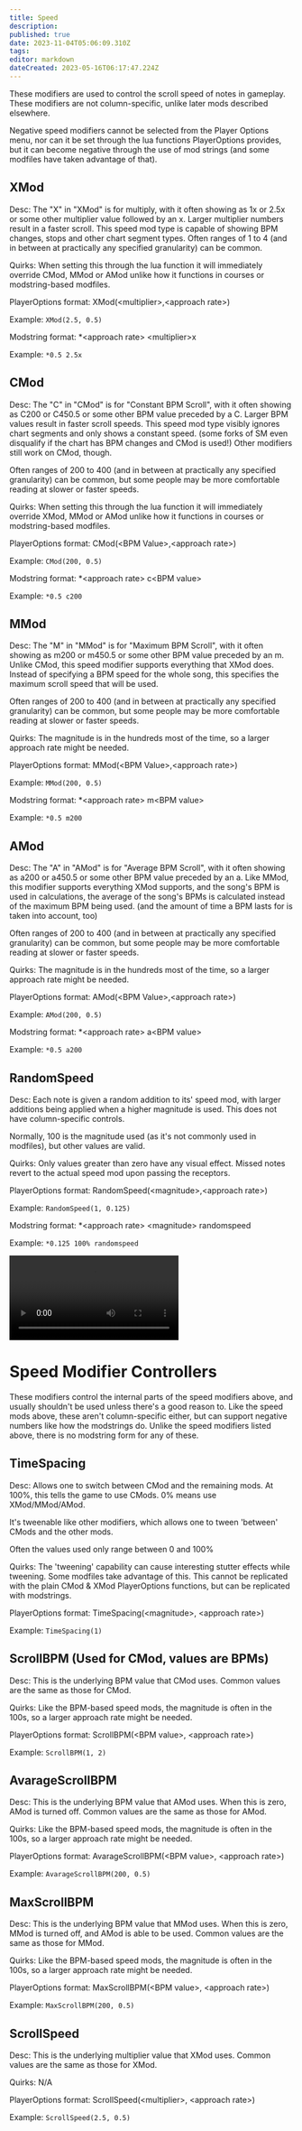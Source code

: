 ```yaml
---
title: Speed
description: 
published: true
date: 2023-11-04T05:06:09.310Z
tags: 
editor: markdown
dateCreated: 2023-05-16T06:17:47.224Z
---
```


These modifiers are used to control the scroll speed of notes in gameplay. These modifiers are not column-specific, unlike later mods described elsewhere.

Negative speed modifiers cannot be selected from the Player Options menu, nor can it be set through the lua functions PlayerOptions provides, but it can become negative through the use of mod strings (and some modfiles have taken advantage of that).

## XMod
Desc: The "X" in "XMod" is for multiply, with it often showing as 1x or 2.5x or some other multiplier value followed by an x.
Larger multiplier numbers result in a faster scroll.
This speed mod type is capable of showing BPM changes, stops and other chart segment types.
Often ranges of 1 to 4 (and in between at practically any specified granularity) can be common.

Quirks: When setting this through the lua function it will immediately override CMod, MMod or AMod unlike how it functions in courses or modstring-based modfiles.

PlayerOptions format: XMod(\<multiplier\>,\<approach rate\>)

Example: `XMod(2.5, 0.5)`

Modstring format: *\<approach rate\> \<multiplier\>x

Example: `*0.5 2.5x`

## CMod
Desc: The "C" in "CMod" is for "Constant BPM Scroll", with it often showing as C200 or C450.5 or some other BPM value preceded by a C.
Larger BPM values result in faster scroll speeds.
This speed mod type visibly ignores chart segments and only shows a constant speed. (some forks of SM even disqualify if the chart has BPM changes and CMod is used!) Other modifiers still work on CMod, though.

Often ranges of 200 to 400 (and in between at practically any specified granularity) can be common, but some people may be more comfortable reading at slower or faster speeds.

Quirks: When setting this through the lua function it will immediately override XMod, MMod or AMod unlike how it functions in courses or modstring-based modfiles.

PlayerOptions format: CMod(\<BPM Value\>,\<approach rate\>)

Example: `CMod(200, 0.5)`

Modstring format: *\<approach rate\> c\<BPM value\>

Example: `*0.5 c200`

## MMod
Desc: The "M" in "MMod" is for "Maximum BPM Scroll", with it often showing as m200 or m450.5 or some other BPM value preceded by an m.
Unlike CMod, this speed modifier supports everything that XMod does.
Instead of specifying a BPM speed for the whole song, this specifies the maximum scroll speed that will be used.

Often ranges of 200 to 400 (and in between at practically any specified granularity) can be common, but some people may be more comfortable reading at slower or faster speeds.

Quirks: The magnitude is in the hundreds most of the time, so a larger approach rate might be needed.

PlayerOptions format: MMod(\<BPM Value\>,\<approach rate\>)

Example: `MMod(200, 0.5)`

Modstring format: *\<approach rate\> m\<BPM value\>

Example: `*0.5 m200`

## AMod
Desc: The "A" in "AMod" is for "Average BPM Scroll", with it often showing as a200 or a450.5 or some other BPM value preceded by an a.
Like MMod, this modifier supports everything XMod supports, and the song's BPM is used in calculations, the average of the song's BPMs is calculated instead of the maximum BPM being used. (and the amount of time a BPM lasts for is taken into account, too)

Often ranges of 200 to 400 (and in between at practically any specified granularity) can be common, but some people may be more comfortable reading at slower or faster speeds.

Quirks: The magnitude is in the hundreds most of the time, so a larger approach rate might be needed.

PlayerOptions format: AMod(\<BPM Value\>,\<approach rate\>)

Example: `AMod(200, 0.5)`

Modstring format: *\<approach rate\> a\<BPM value\>

Example: `*0.5 a200`

## RandomSpeed
Desc: Each note is given a random addition to its' speed mod, with larger additions being applied when a higher magnitude is used. This does not have column-specific controls.

Normally, 100 is the magnitude used (as it's not commonly used in modfiles), but other values are valid.

Quirks: Only values greater than zero have any visual effect. Missed notes revert to the actual speed mod upon passing the receptors.

PlayerOptions format: RandomSpeed(\<magnitude\>,\<approach rate\>)

Example: `RandomSpeed(1, 0.125)`

Modstring format: *\<approach rate> \<magnitude\> randomspeed

Example: `*0.125 100% randomspeed`

<video class="normal-scale-video" src="/resources/guide-to-modifiers/speed/randomspeed.webm" controls="">Boomerang video example</video>

# Speed Modifier Controllers
These modifiers control the internal parts of the speed modifiers above, and usually shouldn't be used unless there's a good reason to. Like the speed mods above, these aren't column-specific either, but can support negative numbers like how the modstrings do. Unlike the speed modifiers listed above, there is no modstring form for any of these.

## TimeSpacing
Desc: Allows one to switch between CMod and the remaining mods. At 100%, this tells the game to use CMods. 0% means use XMod/MMod/AMod.

It's tweenable like other modifiers, which allows one to tween 'between' CMods and the other mods.

Often the values used only range between 0 and 100%

Quirks: The 'tweening' capability can cause interesting stutter effects while tweening. Some modfiles take advantage of this. This cannot be replicated with the plain CMod & XMod PlayerOptions functions, but can be replicated with modstrings.

PlayerOptions format: TimeSpacing(\<magnitude\>, \<approach rate\>)

Example: `TimeSpacing(1)`

## ScrollBPM (Used for CMod, values are BPMs)
Desc: This is the underlying BPM value that CMod uses.
Common values are the same as those for CMod.

Quirks: Like the BPM-based speed mods, the magnitude is often in the 100s, so a larger approach rate might be needed.

PlayerOptions format: ScrollBPM(\<BPM value\>, \<approach rate\>)

Example: `ScrollBPM(1, 2)`

## AvarageScrollBPM
Desc: This is the underlying BPM value that AMod uses. When this is zero, AMod is turned off.
Common values are the same as those for AMod.

Quirks: Like the BPM-based speed mods, the magnitude is often in the 100s, so a larger approach rate might be needed.

PlayerOptions format: AvarageScrollBPM(\<BPM value\>, \<approach rate\>)

Example: `AvarageScrollBPM(200, 0.5)`

## MaxScrollBPM
Desc: This is the underlying BPM value that MMod uses. When this is zero, MMod is turned off, and AMod is able to be used.
Common values are the same as those for MMod.

Quirks: Like the BPM-based speed mods, the magnitude is often in the 100s, so a larger approach rate might be needed.

PlayerOptions format: MaxScrollBPM(\<BPM value\>, \<approach rate\>)

Example: `MaxScrollBPM(200, 0.5)`

## ScrollSpeed
Desc: This is the underlying multiplier value that XMod uses.
Common values are the same as those for XMod.

Quirks: N/A

PlayerOptions format: ScrollSpeed(\<multiplier\>, \<approach rate\>)

Example: `ScrollSpeed(2.5, 0.5)`

